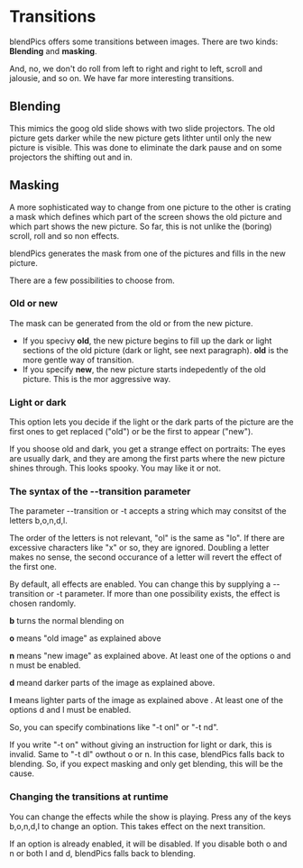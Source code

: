 # Transitions

blendPics offers some transitions between images. 
There are two kinds: __Blending__ and __masking__. 

And, no, we don't do roll from left to right and right to left, scroll and jalousie, and so on. We have far more interesting transitions. 

## Blending

This mimics the goog old slide shows with two slide projectors. The old picture gets darker while the new picture gets lithter until only the new picture is visible. 
This was done to eliminate the dark pause and on some projectors the shifting out and in. 

## Masking

A more sophisticated way to change from one picture to the other is crating a mask which defines which part of the screen shows the old picture and which part shows the new picture. 
So far, this is not unlike the (boring) scroll, roll and so non effects. 

blendPics generates the mask from one of the pictures and fills in the new picture. 

There are a few possibilities to choose from. 

### Old or new

The mask can be generated from the old or from the new picture. 

* If you specivy __old__, the new picture begins to fill up the dark or light sections of the old picture (dark or light, see next paragraph). 
__old__ is the more gentle way of transition.
* If you specify __new__, the new picture starts indepedently of the old picture. This is the mor aggressive way. 

### Light or dark

This option lets you decide if the light or the dark parts of the picture are the first ones to get replaced ("old") or be the first to appear ("new"). 

If you shoose old and dark, you get a strange effect on portraits: The eyes are usually dark, and they are among the first parts where the new picture shines through. 
This looks spooky. You may like it or not. 

### The syntax of the --transition parameter

The parameter --transition or -t accepts a string which may consitst of the letters b,o,n,d,l. 

The order of the letters is not relevant, "ol" is the same as "lo". If there are excessive characters like "x" or so, they are ignored. 
Doubling a letter makes no sense, the second occurance of a letter will revert the effect of the first one. 

By default, all effects are enabled. You can change this by supplying a --transition or -t parameter. If more than one possibility exists, the effect is chosen randomly. 

__b__ turns the normal blending on 

__o__ means "old image" as explained above 

__n__ means "new image" as explained above. At least one of the options o and n must be enabled. 

__d__ meand darker parts of the image  as explained above. 

__l__ means lighter parts of the image  as explained above . At least one of the options d and l must be enabled. 

So, you can specify combinations like "-t onl" or "-t nd". 

If you write "-t on" without giving an instruction for light or dark, this is invalid. Same to "-t dl" owthout o or n. 
In this case, blendPics falls back to blending. So, if you expect masking and only get blending, this will be the cause. 

### Changing the transitions at runtime

You can change the effects while the show is playing. Press any of the keys b,o,n,d,l to change an option. 
This takes effect on the next transition. 

If an option is already enabled, it will be disabled. If you disable both o and n or both l and d, blendPics falls back to blending. 
